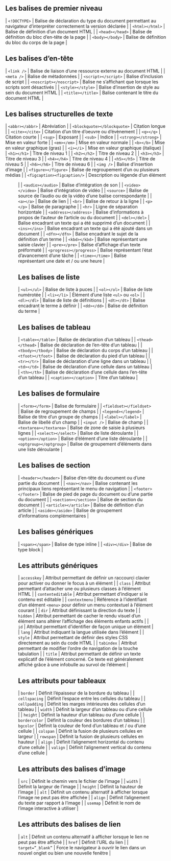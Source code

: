 ## Les balises de premier niveau

| ```<!DOCTYPE>``` | Balise de déclaration du type du document permettant au navigateur d’interpréter correctement la version déclarée |
| ```<html></html>``` | Balise de définition d’un document HTML |
| ```<head></head>``` | Balise de définition du bloc d’en-tête de la page |
| ```<body></body>``` | Balise de définition du bloc du corps de la page |

## Les balises d’en-tête

| ```<link />``` | Balise de liaison d’une ressource externe au document HTML |
| ```<meta />``` | Balise de métadonnées |
| ```<script></script>``` | Balise d’inclusion de script |
| ```<noscript></noscript>``` | Balise ne s’affichant que lorsque les scripts sont désactivés |
| ```<style></style>``` | Balise d’insertion de style au sein du document HTML |
| ```<title></title>``` | Balise contenant le titre du document HTML |

## Les balises structurelles de texte

| ```<abbr></abbr>``` | Abréviation |
| ```<blockquote></blockquote>``` | Citation longue |
| ```<cite></cite>``` | Citation d’un titre d’oeuvre ou d’évènement |
| ```<q></q>``` | Citation courte |
| ```<sup>``` | Exposant |
| ```<sub>``` | Indice |
| ```<strong></strong>``` | Mise en valeur forte |
| ```<em></em>``` | Mise en valeur normale |
| ```<b></b>``` | Mise en valeur graphique (gras) |
| ```<i></i>``` | Mise en valeur graphique (italique) |
| ```<h1></h1>``` | Titre de niveau 1 |
| ```<h2></h2>``` | Titre de niveau 2 |
| ```<h3></h3>``` | Titre de niveau 3 |
| ```<h4></h4>``` | Titre de niveau 4 |
| ```<h5></h5>``` | Titre de niveau 5 |
| ```<h6></h6>``` | Titre de niveau 6 |
| ```<img />``` | Balise d’insertion d’image |
| ```<figure></figure>``` | Balise de regroupement d’un ou plusieurs médias |
| ```<figcaption><figcaption/>``` | Description ou légende d’un élément <figure> |
| ```<audio></audio>``` | Balise d’intégration de son |
| ```<video></video>``` | Balise d’intégration de vidéo |
| ```<source>``` | Balise de source de l’audio ou de la vidéo d’une balise correspondante |
| ```<a></a>``` | Balise de lien |
| ```<br>``` | Balise de retour à la ligne |
| ```<p></p>``` | Balise de paragraphe |
| ```<hr>``` | Ligne de séparation horizontale |
| ```<address></address>``` | Balise d’informations à propos de l’auteur de l’article ou du document |
| ```<del></del>``` | Balise encadrant un texte qui a été supprimé d’un document |
| ```<ins></ins>``` | Balise encadrant un texte qui a été ajouté dans un document |
| ```<dfn></dfn>``` | Balise encadrant le sujet de la définition d’un terme |
| ```<kbd></kbd>``` | Balise représentant une saisie clavier |
| ```<pre></pre>``` | Balise d’affichage d’un texte préformaté  |
| ```<progress></progress>``` | Balise représentant l’état d’avancement d’une tâche |
| ```<time></time>``` | Balise représentant une date et / ou une heure |

## Les balises de liste

| ```<ul></ul>``` | Balise de liste à puces |
| ```<ol></ol>``` | Balise de liste numérotée |
| ```<li></li>``` | Élément d’une liste ```<ul>``` ou ```<ol>``` |
| ```<dl></dl>``` | Balise de liste de définitions |
| ```<dt></dt>``` | Balise encadrant le terme à définir |
| ```<dd></dd>``` | Balise de définition du terme |

## Les balises de tableau

| ```<table></table>``` | Balise de déclaration d’un tableau |
| ```<thead></thead>``` | Balise de déclaration de l’en-tête d’un tableau |
| ```<tbody></tbody>``` | Balise de déclaration du corps d’un tableau |
| ```<tfoot></tfoot>``` | Balise de déclaration du pied d’un tableau |
| ```<tr></tr>``` | Balise de déclaration d’une ligne dans un tableau |
| ```<td></td>``` | Balise de déclaration d’une cellule dans un tableau |
| ```<th></th>``` | Balise de déclaration d’une cellule dans l’en-tête d’un tableau |
| ```<caption></caption>``` | Titre d’un tableau |

## Les balises de formulaire

| ```<form></form>``` | Balise de formulaire |
| ```<fieldset></fieldset>``` | Balise de regroupement de champs |
| ```<legend></legend>``` | Balise de titre d’un groupe de champs |
| ```<label></label>``` | Balise de libellé d’un champ |
| ```<input />``` | Balise de champ |
| ```<textarea></textarea>``` | Balise de zone de saisie à plusieurs lignes |
| ```<select></select>``` | Balise de liste déroulante |
| ```<option></option>``` | Balise d’élément d’une liste déroulante |
| ```<optgroup></optgroup>``` | Balise de groupement d’éléments dans une liste déroulante |

## Les balises de section

| ```<header></header>``` | Balise d’en-tête du document ou d’une partie du document |
| ```<nav></nav>``` | Balise contenant les principaux liens représentant le menu de navigation |
| ```<footer></footer>``` | Balise de pied de page du document ou d’une partie du document |
| ```<section></section>``` | Balise de section du document |
| ```<article></article>``` | Balise de définition d’un article |
| ```<aside></aside>``` | Balise de groupement d’informations complémentaires |

## Les balises génériques

| ```<span></span>``` | Balise de type inline |
| ```<div></div>``` | Balise de type block |

## Les attributs génériques

| ```accesskey``` | Attribut permettant de définir un raccourci clavier pour activer ou donner le focus à un élément |
| ```class``` | Attribut permettant d’attacher une ou plusieurs classes à l’élément HTML |
| ```contenteditable``` | Attribut permettant d’indiquer si le contenu est éditable |
| ```contextmenu``` | Référence à l’identifiant d’un élément ```<menu>``` pour définir un menu contextuel à l’élément courant |
| ```dir``` | Attribut définissant la direction du texte |
| ```hidden``` | Attribut permettant de cacher le rendu visuel d’un élément sans altérer l’affichage des éléments enfants actifs |
| ```id``` | Attribut permettant d’identifier de façon unique un élément |
| ```lang``` | Attribut indiquant la langue utilisée dans l’élément |
| ```style``` | Attribut permettant de définir des styles CSS directement au sein du code HTML |
| ```tabindex``` | Attribut permettant de modifier l’ordre de navigation de la touche tabulation |
| ```title``` | Attribut permettant de définir un texte explicatif de l’élément concerné. Ce texte est généralement affiché grâce à une infobulle au survol de l’élément |

## Les attributs pour tableaux

| ```border``` | Définit l’épaisseur de la bordure du tableau |
| ```cellspacing``` | Définit l’espace entre les cellules du tableau |
| ```cellpadding``` | Définit les marges intérieures des cellules d’un tableau |
| ```width``` | Définit la largeur d’un tableau ou d’une cellule |
| ```height``` | Définit la hauteur d’un tableau ou d’une cellule |
| ```bordercolor``` | Définit la couleur des bordures d’un tableau |
| ```bgcolor``` | Définit la couleur de fond d’un tableau et / ou d’une cellule |
| ```colspan``` | Définit la fusion de plusieurs cellules en largeur |
| ```rowspan``` | Définit la fusion de plusieurs cellules en hauteur |
| ```align``` | Définit l’alignement horizontal du contenu d’une cellule |
| ```valign``` | Définit l’alignement vertical du contenu d’une cellule |

## Les attributs des balises d’image

| ```src``` | Définit le chemin vers le fichier de l’image |
| ```width``` | Définit la largeur de l’image |
| ```height``` | Définit la hauteur de l’image |
| ```alt``` | Définit un contenu alternatif à afficher lorsque l’image ne peut pas être affichée |
| ```align``` | Définit l’alignement du texte par rapport à l’image |
| ```usemap``` | Définit le nom de l’image interactive à utiliser |

## Les attributs des balises de lien

| ```alt``` | Définit un contenu alternatif à afficher lorsque le lien ne peut pas être affiché |
| ```href``` | Définit l’URL du lien |
| ```target=”_blank”``` | Force le navigateur à ouvrir le lien dans un nouvel onglet ou bien une nouvelle fenêtre |